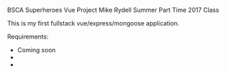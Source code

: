 BSCA Superheroes Vue Project
Mike Rydell
Summer Part Time 2017 Class

This is my first fullstack vue/express/mongoose application.  

Requirements:
- Coming soon
-
-
